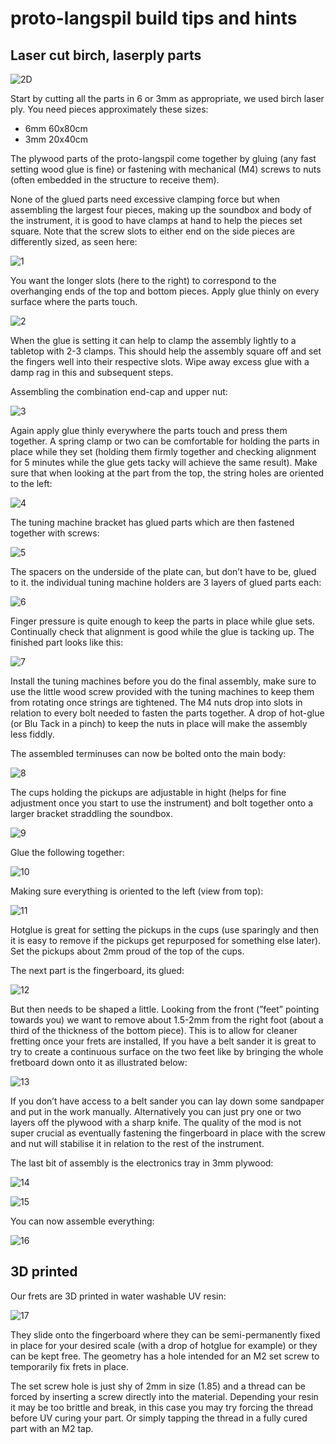# proto-langspil build tips and hints

## Laser cut birch, laserply parts
![2D](/hardware/assets/2Dlangspil.png)

Start by cutting all the parts in 6 or 3mm as appropriate, we used birch laser ply. You need pieces  approximately these sizes:
  + 6mm 60x80cm
  + 3mm 20x40cm

The plywood parts of the proto-langspil come together by gluing (any fast setting wood glue is fine) or fastening with mechanical (M4) screws to nuts (often embedded in the structure to receive them).

None of the glued parts need excessive clamping force but when assembling the largest four pieces, making up the soundbox and body of the instrument, it is good to have clamps at hand to help the pieces set square. Note that the screw slots to either end on the side pieces are differently sized, as seen here:

![1](/hardware/assets/build1.png)

You want the longer slots (here to the right) to correspond to the overhanging ends of the top and bottom pieces. Apply glue thinly on every surface where the parts touch.

![2](/hardware/assets/build2.png)

When the glue is setting it can help to clamp the assembly lightly to a tabletop with 2-3 clamps. This should help the assembly square off and set the fingers well into their respective slots. Wipe away excess glue with a damp rag in this and subsequent steps.

Assembling the combination end-cap and upper nut:

![3](/hardware/assets/build3.png)

Again apply glue thinly everywhere the parts touch and press them together. A spring clamp or two can be comfortable for holding the parts in place while they set (holding them firmly together and checking alignment for 5 minutes while the glue gets tacky will achieve the same result). Make sure that when looking at the part from the top, the string holes are oriented to the left:

![4](/hardware/assets/build4.png)

The tuning machine bracket has glued parts which are then fastened together with screws:

![5](/hardware/assets/build5.png)

The spacers on the underside of the plate can, but don’t have to be, glued to it. the individual tuning machine holders are 3 layers of glued parts each:

![6](/hardware/assets/build6.png)

Finger pressure is quite enough to keep the parts in place while glue sets. Continually check that alignment is good while the glue is tacking up. The finished part looks like this:

![7](/hardware/assets/build7.png)

Install the tuning machines before you do the final assembly, make sure to use the little wood screw provided with the tuning machines to keep them from rotating once strings are tightened. The M4 nuts drop into slots in relation to every bolt needed to fasten the parts together. A drop of hot-glue (or Blu Tack in a pinch) to keep the nuts in place will make the assembly less fiddly.

The assembled terminuses can now be bolted onto the main body:

![8](/hardware/assets/build8.png)

The cups holding the pickups are adjustable in hight (helps for fine adjustment once you start to use the instrument) and bolt together onto a larger bracket straddling the soundbox.

![9](/hardware/assets/build9.png)

Glue the following together:

![10](/hardware/assets/build10.png)

Making sure everything is oriented to the left (view from top):

![11](/hardware/assets/build11.png)

Hotglue is great for setting the pickups in the cups (use sparingly and then it is easy to remove if the pickups get repurposed for something else later). Set the pickups about 2mm proud of the top of the cups.

The next part is the fingerboard, its glued:

![12](/hardware/assets/build12.png)

But then needs to be shaped a little. Looking from the front (”feet” pointing towards you) we want to remove about 1.5-2mm from the right foot (about a third of the thickness of the bottom piece). This is to allow for cleaner fretting once your frets are installed, If you have a belt sander it is great to try to create a continuous surface on the two feet like by bringing the whole fretboard down onto it as illustrated below:

![13](/hardware/assets/build13.png)

If you don’t have access to a belt sander you can lay down some sandpaper and put in the work manually. Alternatively you can just pry one or two layers off the plywood with a sharp knife. The quality of the mod is not super crucial as eventually fastening the fingerboard in place with the screw and nut will stabilise it in relation to the rest of the instrument.

The last bit of assembly is the electronics tray in 3mm plywood:

![14](/hardware/assets/build14.png)

![15](/hardware/assets/build15.png)

You can now assemble everything:

![16](/hardware/assets/build16.png)

## 3D printed
Our frets are 3D printed in water washable UV resin:

![17](/hardware/assets/build17.png)

They slide onto the fingerboard where they can be semi-permanently fixed in place for your desired scale (with a drop of hotglue for example) or they can be kept free. The geometry has a hole intended for an M2 set screw to temporarily fix frets in place.

The set screw hole is just shy of 2mm in size (1.85) and a thread can be forced by inserting a screw directly into the material. Depending your resin it may be too brittle and break, in this case you may try forcing the thread before UV curing your part. Or simply tapping the thread in a fully cured part with an M2 tap.
